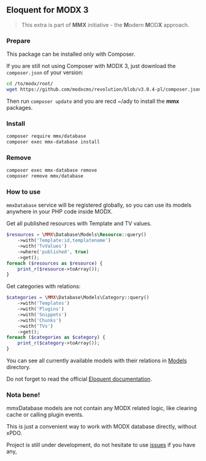 Eloquent for MODX 3
---

> This extra is part of **MMX** initiative - the **M**odern **M**OD**X** approach.


### Prepare

This package can be installed only with Composer. 

If you are still not using Composer with MODX 3, just download the `composer.json` of your version:
```bash
cd /to/modx/root/
wget https://github.com/modxcms/revolution/blob/v3.0.4-pl/composer.json
```

Then run `composer update` and you are recd ~/ady to install the **mmx** packages.

### Install

```bash
composer require mmx/database
composer exec mmx-database install
```

### Remove

```bash
composer exec mmx-database remove
composer remove mmx/database
```

### How to use

`mmxDatabase` service will be registered globally, so you can use its models anywhere in your PHP code inside MODX.

Get all published resources with Template and TV values.

```php
$resources = \MMX\Database\Models\Resource::query()
    ->with('Template:id,templatename')
    ->with('TvValues')
    ->where('published', true)
    ->get();
foreach ($resources as $resource) {
    print_r($resource->toArray());
}
```

Get categories with relations:
```php
$categories = \MMX\Database\Models\Category::query()
    ->with('Templates')
    ->with('Plugins')
    ->with('Snippets')
    ->with('Chunks')
    ->with('TVs')
    ->get();
foreach ($categories as $category) {
    print_r($category->toArray());
}
```

You can see all currently available models with their relations in [Models][1] directory.

Do not forget to read the official [Eloquent documentation][2].

### Nota bene!

mmxDatabase models are not contain any MODX related logic, like clearing cache or calling plugin events.

This is just a convenient way to work with MODX database directly, without xPDO.

Project is still under development, do not hesitate to use [issues][3] if you have any,

[1]: https://github.com/bezumkin/mmx-database/tree/main/core/src/Models
[2]: https://laravel.com/docs/10.x/eloquent
[3]: https://github.com/bezumkin/mmx-database/issues
